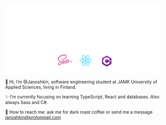 <img src="banner.svg">



👋 
Hi, I’m @Janoshkin, software engineering student at JAMK University of Applied Sciences, living in Finland.
  
:sparkles:
I’m currently focusing on learning TypeScript, React and databases. Also always Sass and C#.

:speech_balloon:
How to reach me: ask me for dark roast coffee or send me a message janoshkin@protonmail.com

<!---
Janoshkin/Janoshkin is a ✨ special ✨ repository because its `README.md` (this file) appears on your GitHub profile.
You can click the Preview link to take a look at your changes.
--->
